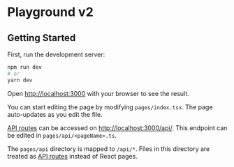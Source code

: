 # Playground v2

## Getting Started

First, run the development server:

```bash
npm run dev
# or
yarn dev
```

Open [http://localhost:3000](http://localhost:3000) with your browser to see the result.

You can start editing the page by modifying `pages/index.tsx`. The page auto-updates as you edit the file.

[API routes](https://nextjs.org/docs/api-routes/introduction) can be accessed on [http://localhost:3000/api/<pageName>](http://localhost:3000/api/<pageName>). This endpoint can be edited in `pages/api/<pageName>.ts`.

The `pages/api` directory is mapped to `/api/*`. Files in this directory are treated as [API routes](https://nextjs.org/docs/api-routes/introduction) instead of React pages.
